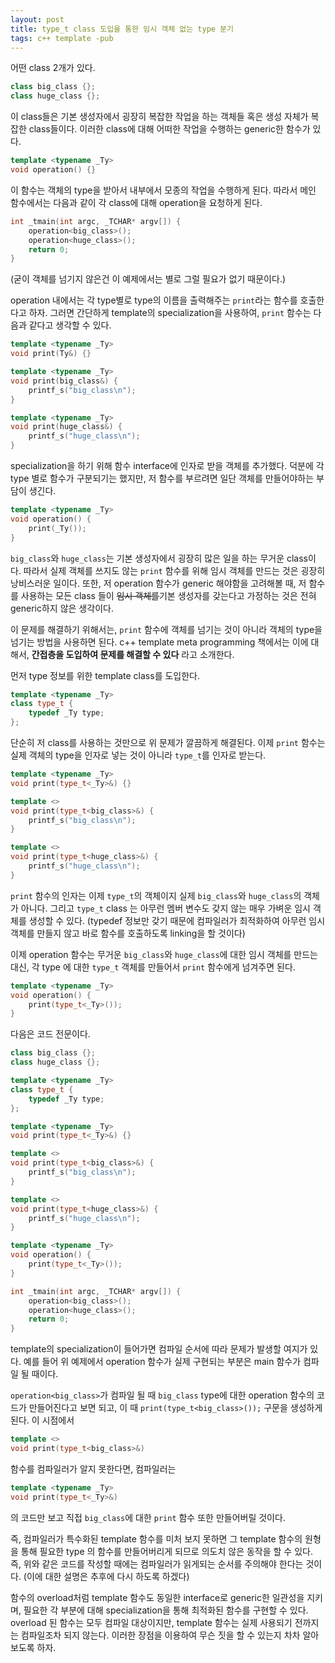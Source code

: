 ```yaml
---
layout: post
title: type_t class 도입을 통한 임시 객체 없는 type 분기
tags: c++ template -pub
---
```


어떤 class 2개가 있다.

```cpp
class big_class {};
class huge_class {};
```

이 class들은 기본 생성자에서 굉장히 복잡한 작업을 하는 객체들 혹은 생성 자체가 복잡한 class들이다. 이러한 class에 대해 어떠한 작업을 수행하는 generic한 함수가 있다.

```cpp
template <typename _Ty>
void operation() {}
```

이 함수는 객체의 type을 받아서 내부에서 모종의 작업을 수행하게 된다. 따라서 메인 함수에서는 다음과 같이 각 class에 대해 operation을 요청하게 된다.

```cpp
int _tmain(int argc, _TCHAR* argv[]) {
    operation<big_class>();
    operation<huge_class>();
    return 0;
}
```

(굳이 객체를 넘기지 않은건 이 예제에서는 별로 그럴 필요가 없기 때문이다.)

operation 내에서는 각 type별로 type의 이름을 출력해주는 `print`라는 함수를 호출한다고 하자. 그러면 간단하게 template의 specialization을 사용하여, `print` 함수는 다음과 같다고 생각할 수 있다.

```cpp
template <typename _Ty>
void print(Ty&) {}

template <typename _Ty>
void print(big_class&) {
    printf_s("big_class\n");
}

template <typename _Ty>
void print(huge_class&) {
    printf_s("huge_class\n");
}
```

specialization을 하기 위해 함수 interface에 인자로 받을 객체를 추가했다. 덕분에 각 type 별로 함수가 구분되기는 했지만, 저 함수를 부르려면 일단 객체를 만들어야하는 부담이 생긴다.

```cpp
template <typename _Ty>
void operation() {
    print(_Ty());
}
```

`big_class`와 `huge_class`는 기본 생성자에서 굉장히 많은 일을 하는 무거운 class이다. 따라서 실제 객체를 쓰지도 않는 `print` 함수를 위해 임시 객체를 만드는 것은 굉장히 낭비스러운 일이다. 또한, 저 operation 함수가 generic 해야함을 고려해볼 때, 저 함수를 사용하는 모든 class 들이 ~~임시 객체를~~기본 생성자를 갖는다고 가정하는 것은 전혀 generic하지 않은 생각이다.

이 문제를 해결하기 위해서는, `print` 함수에 객체를 넘기는 것이 아니라 객체의 type을 넘기는 방법을 사용하면 된다. c++ template meta programming 책에서는 이에 대해서, **간접층을 도입하여 문제를 해결할 수 있다** 라고 소개한다.

먼저 type 정보를 위한 template class를 도입한다.

```cpp
template <typename _Ty>
class type_t {
    typedef _Ty type;
};
```

단순히 저 class를 사용하는 것만으로 위 문제가 깔끔하게 해결된다. 이제 `print` 함수는 실제 객체의 type을 인자로 넣는 것이 아니라 `type_t`를 인자로 받는다.

```cpp
template <typename _Ty>
void print(type_t<_Ty>&) {}

template <>
void print(type_t<big_class>&) {
    printf_s("big_class\n");
}

template <>
void print(type_t<huge_class>&) {
    printf_s("huge_class\n");
}
```

`print` 함수의 인자는 이제 `type_t`의 객체이지 실제 `big_class`와 `huge_class`의 객체가 아니다. 그리고 `type_t` class 는 아무런 멤버 변수도 갖지 않는 매우 가벼운 임시 객체를 생성할 수 있다. (typedef 정보만 갖기 때문에 컴파일러가 최적화하여 아무런 임시 객체를 만들지 않고 바로 함수를 호출하도록 linking을 할 것이다)

이제 operation 함수는 무거운 `big_class`와 `huge_class`에 대한 임시 객체를 만드는 대신, 각 type 에 대한 `type_t` 객체를 만들어서 `print` 함수에게 넘겨주면 된다.

```cpp
template <typename _Ty>
void operation() {
    print(type_t<_Ty>());
}
```

다음은 코드 전문이다.

```cpp
class big_class {};
class huge_class {};

template <typename _Ty>
class type_t {
    typedef _Ty type;
};

template <typename _Ty>
void print(type_t<_Ty>&) {}

template <>
void print(type_t<big_class>&) {
    printf_s("big_class\n");
}

template <>
void print(type_t<huge_class>&) {
    printf_s("huge_class\n");
}

template <typename _Ty>
void operation() {
    print(type_t<_Ty>());
}

int _tmain(int argc, _TCHAR* argv[]) {
    operation<big_class>();
    operation<huge_class>();
    return 0;
}
```

template의 specialization이 들어가면 컴파일 순서에 따라 문제가 발생할 여지가 있다. 예를 들어 위 예제에서 operation 함수가 실제 구현되는 부분은 main 함수가 컴파일 될 때이다.

`operation<big_class>`가 컴파일 될 때 `big_class` type에 대한 operation 함수의 코드가 만들어진다고 보면 되고, 이 때 `print(type_t<big_class>());` 구문을 생성하게 된다. 이 시점에서

```cpp
template <>
void print(type_t<big_class>&)
```

함수를 컴파일러가 알지 못한다면, 컴파일러는

```cpp
template <typename _Ty>
void print(type_t<_Ty>&)
```

의 코드만 보고 직접 `big_class`에 대한 `print` 함수 또한 만들어버릴 것이다.

즉, 컴파일러가 특수화된 template 함수를 미처 보지 못하면 그 template 함수의 원형을 통해 필요한 type 의 함수를 만들어버리게 되므로 의도치 않은 동작을 할 수 있다. 즉, 위와 같은 코드를 작성할 때에는 컴파일러가 읽게되는 순서를 주의해야 한다는 것이다. (이에 대한 설명은 추후에 다시 하도록 하겠다)


함수의 overload처럼 template 함수도 동일한 interface로 generic한 일관성을 지키며, 필요한 각 부분에 대해 specialization을 통해 최적화된 함수를 구현할 수 있다. overload 된 함수는 모두 컴파일 대상이지만, template 함수는 실제 사용되기 전까지는 컴파일조차 되지 않는다. 이러한 장점을 이용하여 무슨 짓을 할 수 있는지 차차 알아보도록 하자.
